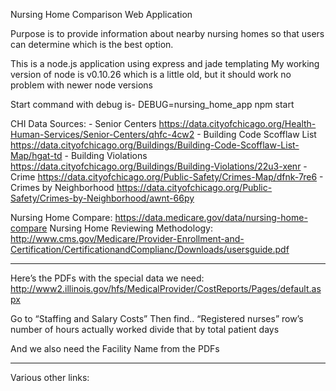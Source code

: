 Nursing Home Comparison Web Application

Purpose is to provide information about nearby nursing homes so that users can determine which is the best
option.

This is a node.js application using express and jade templating
My working version of node is v0.10.26 which is a little old, but it should work no problem with newer node versions

Start command with debug is- DEBUG=nursing_home_app npm start

CHI Data Sources:
     - Senior Centers https://data.cityofchicago.org/Health-Human-Services/Senior-Centers/qhfc-4cw2
     - Building Code Scofflaw List https://data.cityofchicago.org/Buildings/Building-Code-Scofflaw-List-Map/hgat-td
     - Building Violations https://data.cityofchicago.org/Buildings/Building-Violations/22u3-xenr
     - Crime https://data.cityofchicago.org/Public-Safety/Crimes-Map/dfnk-7re6
     - Crimes by Neighborhood https://data.cityofchicago.org/Public-Safety/Crimes-by-Neighborhood/awnt-66py

Nursing Home Compare: https://data.medicare.gov/data/nursing-home-compare
Nursing Home Reviewing Methodology: http://www.cms.gov/Medicare/Provider-Enrollment-and-Certification/CertificationandComplianc/Downloads/usersguide.pdf


-----------------------------------------------

Here’s the PDFs with the special data we need:
http://www2.illinois.gov/hfs/MedicalProvider/CostReports/Pages/default.aspx

Go to “Staffing and Salary Costs”
Then find.. “Registered nurses” row’s number of hours actually worked
divide that by total patient days

And we also need the Facility Name from the PDFs

--------------------------------------------------

Various other links:

